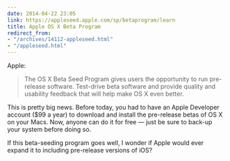 ```yaml
---
date: 2014-04-22 23:05
link: https://appleseed.apple.com/sp/betaprogram/learn
title: Apple OS X Beta Program
redirect_from:
- "/archives/14112-appleseed.html"
- "/appleseed.html"
---
```



Apple: 

> The OS X Beta Seed Program gives users the opportunity to run pre-release software. Test-drive beta software and provide quality and usability feedback that will help make OS X even better.

This is pretty big news. Before today, you had to have an Apple Developer account ($99 a year) to download and install the pre-release betas of OS X on your Macs. Now, anyone can do it for free &mdash; just be sure to back-up your system before doing so.

If this beta-seeding program goes well, I wonder if Apple would ever expand it to including pre-release versions of iOS? 
